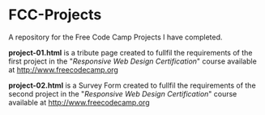 # FCC-Projects
A repository for the Free Code Camp Projects I have completed.

<b>project-01.html</b> is a tribute page created to fullfil the requirements of the first project in the "<i>Responsive Web Design Certification</i>" course available at http://www.freecodecamp.org

<b>project-02.html</b> is a Survey Form created to fullfil the requirements of the second project in the "<i>Responsive Web Design Certification</i>" course available at http://www.freecodecamp.org


